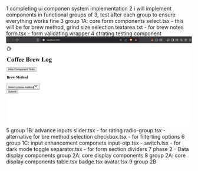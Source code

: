 1 completing ui componen system implementation 
2 i will implement components in functional groups of 3, test after each      group to ensure everything works fine 
3 group 1A: core form components 
    select.tsx -  this will be for brew method, grind size selection 
    textarea.txt - for brew notes
    form.tsx - form validating wrapper
4 ctrating testing component
![alt text](image.png)
5 group 1B: advance inputs 
    slider.tsx - for rating
    radio-group.tsx - alternative for bre method selection
    checkbox.tsx - for filterting options
6 group 1C: input enhancement componets
    input-otp.tsx - 
    switch.tsx - for dark mode toggle
    separator.tsx - for form section dividers
7 phase 2 - Data display components group 2A: core display components
8 group 2A: core display components
    table.tsx
    badge.tsx
    avatar.tsx
9 group 2B



